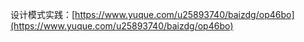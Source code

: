 设计模式实践：[https://www.yuque.com/u25893740/baizdg/op46bo](https://www.yuque.com/u25893740/baizdg/op46bo)
